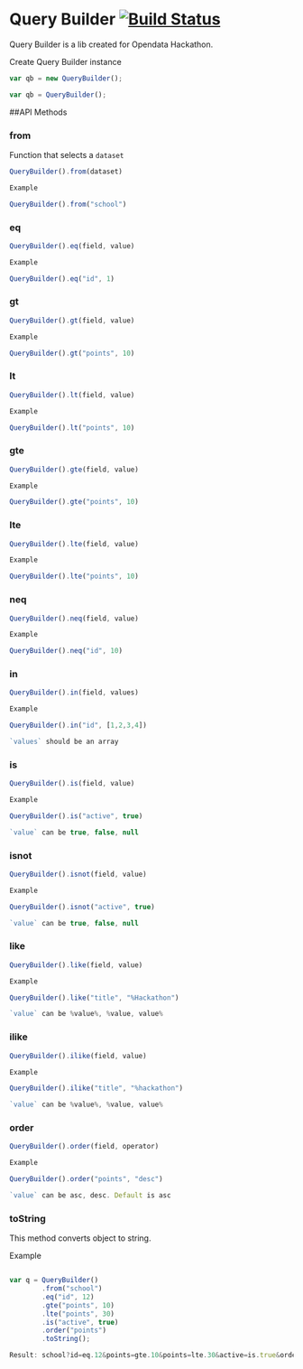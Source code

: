 Query Builder [![Build Status](https://api.travis-ci.org/Isabek/Query-Builder.png?branch=master)](https://api.travis-ci.org/Isabek/Query-Builder)
=======

Query Builder is a lib created for Opendata Hackathon.

Create Query Builder instance

```js
var qb = new QueryBuilder();

var qb = QueryBuilder();
```

##API Methods

### from

Function that selects a `dataset`

```js
QueryBuilder().from(dataset)

Example

QueryBuilder().from("school")

```


### eq

```js
QueryBuilder().eq(field, value)

Example

QueryBuilder().eq("id", 1)

```

### gt

```js
QueryBuilder().gt(field, value)

Example

QueryBuilder().gt("points", 10)

```

### lt

```js
QueryBuilder().lt(field, value)

Example

QueryBuilder().lt("points", 10)

```

### gte

```js
QueryBuilder().gte(field, value)

Example

QueryBuilder().gte("points", 10)

```

### lte

```js
QueryBuilder().lte(field, value)

Example

QueryBuilder().lte("points", 10)

```

### neq

```js
QueryBuilder().neq(field, value)

Example

QueryBuilder().neq("id", 10)

```

### in

```js
QueryBuilder().in(field, values)

Example

QueryBuilder().in("id", [1,2,3,4])

`values` should be an array

```

### is

```js
QueryBuilder().is(field, value)

Example

QueryBuilder().is("active", true)

`value` can be true, false, null

```

### isnot

```js
QueryBuilder().isnot(field, value)

Example

QueryBuilder().isnot("active", true)

`value` can be true, false, null

```

### like

```js
QueryBuilder().like(field, value)

Example

QueryBuilder().like("title", "%Hackathon")

`value` can be %value%, %value, value%

```

### ilike

```js
QueryBuilder().ilike(field, value)

Example

QueryBuilder().ilike("title", "%hackathon")

`value` can be %value%, %value, value%

```

### order

```js
QueryBuilder().order(field, operator)

Example

QueryBuilder().order("points", "desc")

`value` can be asc, desc. Default is asc

```

### toString

This method converts object to string.

Example

```js

var q = QueryBuilder()
        .from("school")
        .eq("id", 12)
        .gte("points", 10)
        .lte("points", 30)
        .is("active", true)
        .order("points")
        .toString();

Result: school?id=eq.12&points=gte.10&points=lte.30&active=is.true&order=points.asc

```
